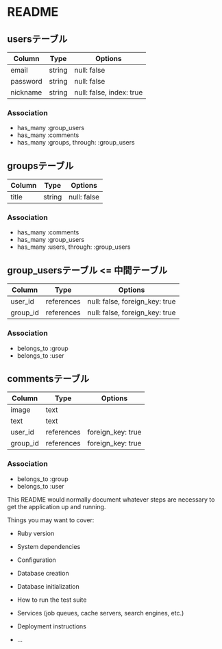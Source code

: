 # README
## usersテーブル
|Column|Type|Options|
|------|----|-------|
|email|string|null: false|
|password|string|null: false|
|nickname|string|null: false, index: true|
### Association
- has_many :group_users
- has_many :comments
- has_many  :groups,  through:  :group_users

## groupsテーブル
|Column|Type|Options|
|------|----|-------|
|title|string|null: false|
### Association
- has_many :comments
- has_many :group_users
- has_many  :users,  through:  :group_users


## group_usersテーブル <= 中間テーブル

|Column|Type|Options|
|------|----|-------|
|user_id|references|null: false, foreign_key: true|
|group_id|references|null: false, foreign_key: true|

### Association
- belongs_to :group
- belongs_to :user




## commentsテーブル
|Column|Type|Options|
|------|----|-------|
|image|text|
|text|text|
|user_id|references| foreign_key: true|
|group_id|references| foreign_key: true|
### Association
- belongs_to :group
- belongs_to :user






This README would normally document whatever steps are necessary to get the
application up and running.

Things you may want to cover:

* Ruby version

* System dependencies

* Configuration

* Database creation

* Database initialization

* How to run the test suite

* Services (job queues, cache servers, search engines, etc.)

* Deployment instructions

* ...
